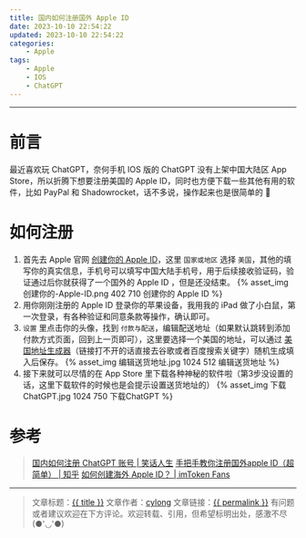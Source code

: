 ```yaml
---
title: 国内如何注册国外 Apple ID
date: 2023-10-10 22:54:22
updated: 2023-10-10 22:54:22
categories:
    - Apple
tags:
    - Apple
    - IOS
    - ChatGPT
---
```

---

# 前言

最近喜欢玩 ChatGPT，奈何手机 IOS 版的 ChatGPT 没有上架中国大陆区 App Store，所以折腾下想要注册美国的 Apple ID，同时也方便下载一些其他有用的软件，比如 PayPal 和 Shadowrocket，话不多说，操作起来也是很简单的 👻

<!-- more -->

# 如何注册

1. 首先去 Apple 官网 [创建你的 Apple ID][1]，这里 `国家或地区` 选择 `美国`，其他的填写你的真实信息，手机号可以填写中国大陆手机号，用于后续接收验证码，验证通过后你就获得了一个国外的 Apple ID ，但是还没结束。
{% asset_img 创建你的-Apple-ID.png 402 710 创建你的 Apple ID %}
2. 用你刚刚注册的 Apple ID 登录你的苹果设备，我用我的 iPad 做了小白鼠，第一次登录，有各种验证和同意条款等操作，确认即可。
3. `设置` 里点击你的头像，找到 `付款与配送`，编辑配送地址（如果默认跳转到添加付款方式页面，回到上一页即可），这里要选择一个美国的地址，可以通过 [美国地址生成器][2]（链接打不开的话直接去谷歌或者百度搜索关键字）随机生成填入后保存。
{% asset_img 编辑送货地址.jpg 1024 512 编辑送货地址 %}
4. 接下来就可以尽情的在 App Store 里下载各种神秘的软件啦（第3步没设置的话，这里下载软件的时候也是会提示设置送货地址的）
{% asset_img 下载ChatGPT.jpg 1024 750 下载ChatGPT %}

# 参考
> [国内如何注册 ChatGPT 账号 | 笑话人生][5]
> [手把手教你注册国外apple ID（超简单） | 知乎][3]
> [如何创建海外 Apple ID？ | imToken Fans][4]

---

> 文章标题：<a href='{{ permalink }}' title='{{ title }}' >{{ title }}</a>
> 文章作者：[cylong](/about/ "cylong")
> 文章链接：<a href='{{ permalink }}' title='{{ title }}' >{{ permalink }}</a>
> 有问题或者建议欢迎在下方评论。欢迎转载、引用，但希望标明出处，感激不尽(●'◡'●)

[1]: https://appleid.apple.com/account "创建你的 Apple ID"
[2]: https://www.meiguodizhi.com/ "美国地址生成器"
[3]: https://zhuanlan.zhihu.com/p/373675995 "手把手教你注册国外apple ID（超简单） | 知乎"
[4]: https://imtoken.fans/t/topic/243 "如何创建海外 Apple ID？ | imToken Fans"
[5]: /blog/2023/10/08/sign-up-chatgpt/ "国内如何注册 ChatGPT 账号 | 笑话人生"